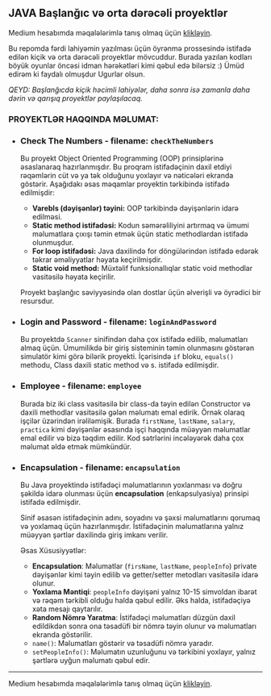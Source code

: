 ## JAVA Başlanğıc və orta dərəcəli proyektlər

Medium hesabımda məqalələrimlə tanış olmaq üçün [klikləyin](https://medium.com/@rasuljangirli).

Bu repomda fərdi lahiyəmin yazılması üçün öyrənmə prossesində istifadə edilən kiçik və orta dərəcəli proyektlər mövcuddur. Burada yazılan kodları böyük oyunlar öncəsi idman hərəkətləri kimi qəbul edə bilərsiz :) Ümüd edirəm ki faydalı olmuşdur Ugurlar olsun.

_QEYD: Başlanğıcda kiçik həcimli lahiyələr, daha sonra isə zamanla daha dərin və qarışıq proyektlər paylaşılacaq._

### PROYEKTLƏR HAQQINDA MƏLUMAT:

- ### Check The Numbers - filename: `checkTheNumbers`

  Bu proyekt Object Oriented Programming (OOP) prinsiplərinə əsaslanaraq hazırlanmışdır. Bu proqram istifadəçinin daxil etdiyi rəqəmlərin cüt və ya tək olduğunu yoxlayır və nəticələri ekranda göstərir. Aşağıdakı əsas məqamlar proyektin tərkibində istifadə edilmişdir:

  - **Varebls (dəyişənlər) təyini:** OOP tərkibində dəyişənlərin idarə edilməsi.
  - **Static method istifadəsi:** Kodun səmərəliliyini artırmaq və ümumi məlumatlara çıxışı təmin etmək üçün static methodlardan istifadə olunmuşdur.
  - **For loop istifadəsi:** Java daxilində for döngülərindən istifadə edərək təkrar əməliyyatlar həyata keçirilmişdir.
  - **Static void method:** Müxtəlif funksionallıqlar static void methodlar vasitəsilə həyata keçirilir.

  Proyekt başlanğıc səviyyəsində olan dostlar üçün əlverişli və öyrədici bir resursdur.

- ### Login and Password - filename: `loginAndPassword` 

  Bu proyektdə `Scanner` sinifindən daha çox istifadə edilib, məlumatları almaq üçün. Ümumilikdə bir giriş sisteminin təmin olunmasını göstərən simulatör kimi görə bilərik proyekti. İçərisində `if` bloku, `equals()` methodu, Class daxili static method və s. istifadə edilmişdir.

- ### Employee - filename: `employee`

  Burada biz iki class vasitəsilə bir class-da təyin edilən Constructor və daxili methodlar vasitəsilə gələn məlumatı emal edirik. Örnək olaraq işçilər üzərindən irəliləmişik. Burada `firstName`, `lastName`, `salary`, `practica` kimi dəyişənlər əsasında işçi haqqında müəyyən məlumatlar emal edilir və bizə təqdim edilir. Kod sətrlərini incələyərək daha çox məlumat əldə etmək mümkündür.

- ### Encapsulation - filename: `encapsulation`

  Bu Java proyektində istifadəçi məlumatlarının yoxlanması və doğru şəkildə idarə olunması üçün **encapsulation** (enkapsulyasiya) prinsipi istifadə edilmişdir.

  Sinif əsasən istifadəçinin adını, soyadını və şəxsi məlumatlarını qorumaq və yoxlamaq üçün hazırlanmışdır. İstifadəçinin məlumatlarına yalnız müəyyən şərtlər daxilində giriş imkanı verilir.

  Əsas Xüsusiyyətlər:

  - **Encapsulation**: Məlumatlar (`firsName`, `lastName`, `peopleInfo`) private dəyişənlər kimi təyin edilib və getter/setter metodları vasitəsilə idarə olunur.
  - **Yoxlama Məntiqi**: `peopleInfo` dəyişəni yalnız 10-15 simvoldan ibarət və rəqəm tərkibli olduğu halda qəbul edilir. Əks halda, istifadəçiyə xəta mesajı qaytarılır.
  - **Random Nömrə Yaratma**: İstifadəçi məlumatları düzgün daxil edildikdən sonra ona təsadüfi bir nömrə təyin olunur və məlumatları ekranda göstərilir.
  - `name()`: Məlumatları göstərir və təsadüfi nömrə yaradır.
  - `setPeopleInfo()`: Məlumatın uzunluğunu və tərkibini yoxlayır, yalnız şərtlərə uyğun məlumatı qəbul edir.




---

Medium hesabımda məqalələrimlə tanış olmaq üçün [klikləyin](https://medium.com/@rasuljangirli).
